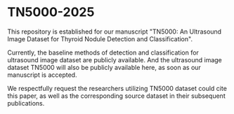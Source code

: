 # TN5000-2025
This repository is established for our manuscript "TN5000: An Ultrasound Image Dataset for Thyroid Nodule Detection and Classification".

Currently, the baseline methods of detection and classification for ultrasound image dataset are publicly available. And the ultrasound image dataset TN5000 will also be publicly available here, as soon as our manuscript is accepted.

We respectfully request the researchers utilizing TN5000 dataset could cite this paper, as well as the corresponding source dataset in their subsequent publications.
